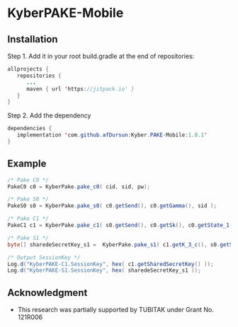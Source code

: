 # KyberPAKE-Mobile

## Installation
Step 1. Add it in your root build.gradle at the end of repositories:
```java
allprojects {
   repositories {
      ...
      maven { url 'https://jitpack.io' }
   }
}
 ```
 
Step 2. Add the dependency
```java
dependencies {
   implementation 'com.github.afDursun:Kyber.PAKE-Mobile:1.0.1'
}
 ```
 

## Example
```java
/* Pake C0 */
PakeC0 c0 = KyberPake.pake_c0( cid, sid, pw);

/* Pake S0 */
PakeS0 s0 = KyberPake.pake_s0( c0.getSend(), c0.getGamma(), sid );

/* Pake C1 */
PakeC1 c1 = KyberPake.pake_c1( s0.getSend(), c0.getSk(), c0.getState_1() );

/* Pake S1 */
byte[] sharedeSecretKey_s1 =  KyberPake.pake_s1( c1.getK_3_c(), s0.getState());

/* Output SessionKey */
Log.d("KyberPAKE-C1.SessionKey", hex( c1.getSharedSecretKey() ));
Log.d("KyberPAKE-S1.SessionKey", hex( sharedeSecretKey_s1 ));
 ```
 
## Acknowledgment
- This research was partially supported by TUBITAK under Grant No. 121R006
